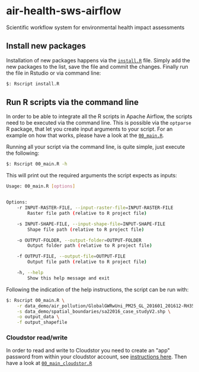# air-health-sws-airflow
Scientific workflow system for environmental health impact assessments 

## Install new packages

Installation of new packages happens via the [`install.R`](./test_scripts/install.R) file. Simply add the new packages to the list, save the file and commit the changes. Finally run the file in Rstudio or via command line:

```bash
$: Rscript install.R
```

## Run R scripts via the command line

In order to be able to integrate all the R scripts in Apache Airflow, the scripts need to be executed via the command line. This is possible via the `optparse` R package, that let you create input arguments to your script. For an example on how that works, please have a look at the [`00_main.R`](./test_scripts/00_main.R).


Running all your script via the command line, is quite simple, just execute the following:

```bash
$: Rscript 00_main.R -h
```

This will print out the required arguments the script expects as inputs:

```bash
Usage: 00_main.R [options]


Options:
    -r INPUT-RASTER-FILE, --input-raster-file=INPUT-RASTER-FILE
        Raster file path (relative to R project file)

    -s INPUT-SHAPE-FILE, --input-shape-file=INPUT-SHAPE-FILE
        Shape file path (relative to R project file)

    -o OUTPUT-FOLDER, --output-folder=OUTPUT-FOLDER
        Output folder path (relative to R project file)

    -f OUTPUT-FILE, --output-file=OUTPUT-FILE
        Output file path (relative to R project file)

    -h, --help
        Show this help message and exit
```

Following the indication of the help instructions, the script can be run with:

```bash
$: Rscript 00_main.R \
    -r data_demo/air_pollution/GlobalGWRwUni_PM25_GL_201601_201612-RH35-NoNegs_AUS_20180618.tif \
    -s data_demo/spatial_boundaries/sa22016_case_studyV2.shp \
    -o output_data \
    -f output_shapefile
```

### Cloudstor read/write

In order to read and write to Cloudstor you need to create an "app" password from within your cloudstor account, see [instructions here](https://support.aarnet.edu.au/hc/en-us/articles/236034707-How-do-I-manage-change-my-passwords-). Then have a look at [`00_main_cloudstor.R`](./test_scripts/00_main_cloudstor.R)
